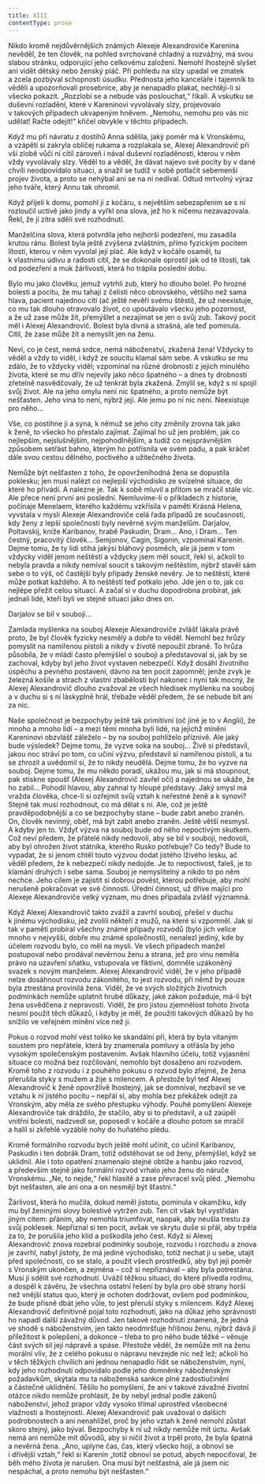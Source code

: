 ```yaml
---
title: XIII
contentType: prose
---
```


<section>

Nikdo kromě nejdůvěrnějších známých Alexeje Alexandroviče Karenina nevěděl, že ten člověk, na pohled svrchovaně chladný a rozvážný, má svou slabou stránku, odporující jeho celkovému založení. Nemohl lhostejně slyšet ani vidět dětský nebo ženský pláč. Při pohledu na slzy upadal ve zmatek a zcela pozbýval schopnosti úsudku. Přednosta jeho kanceláře i tajemník to věděli a upozorňovali prosebnice, aby je nenapadlo plakat, nechtějí-li si všecko pokazit. „Rozzlobí se a nebude vás poslouchat,“ říkali. A vskutku se duševní rozladění, které v Kareninovi vyvolávaly slzy, projevovalo v takových případech ukvapeným hněvem. „Nemohu, nemohu pro vás nic udělat! Račte odejít!“ křičel obvykle v těchto případech.

Když mu při návratu z dostihů Anna sdělila, jaký poměr má k Vronskému, a vzápětí si zakryla obličej rukama a rozplakala se, Alexej Alexandrovič při vší zlobě vůči ní cítil zároveň i nával duševní rozladěnosti, kterou v něm vždy vyvolávaly slzy. Věděl to a věděl, že dávat najevo své pocity by v dané chvíli neodpovídalo situaci, a snažil se tudíž v sobě potlačit sebemenší projev života, a proto se nehýbal ani se na ni nedíval. Odtud mrtvolný výraz jeho tváře, který Annu tak ohromil.

Když přijeli k domu, pomohl jí z kočáru, s největším sebezapřením se s ní rozloučil uctivě jako jindy a vyřkl ona slova, jež ho k ničemu nezavazovala. Řekl, že jí zítra sdělí své rozhodnutí.

Manželčina slova, která potvrdila jeho nejhorší podezření, mu zasadila krutou ránu. Bolest byla ještě zvýšena zvláštním, přímo fyzickým pocitem lítosti, kterou v něm vyvolal její pláč. Ale když v kočáře osaměl, tu k vlastnímu údivu a radosti cítil, že se dokonale oprostil jak od té lítosti, tak od podezření a muk žárlivosti, která ho trápila poslední dobu.

Bylo mu jako člověku, jemuž vytrhli zub, který ho dlouho bolel. Po hrozné bolesti a pocitu, že mu tahají z čelisti něco obrovského, většího než sama hlava, pacient najednou cítí (ač ještě nevěří svému štěstí), že už neexistuje, co mu tak dlouho otravovalo život, co upoutávalo všecku jeho pozornost, a že už zase může žít, přemýšlet a nezajímat se jen o svůj zub. Takový pocit měl i Alexej Alexandrovič. Bolest byla divná a strašná, ale teď pominula. Cítil, že zase může žít a nemyslit jen na ženu.

Neví, co je čest, nemá srdce, nemá náboženství, zkažená žena! Vždycky to věděl a vždy to viděl, i když ze soucitu klamal sám sebe. A vskutku se mu zdálo, že to vždycky viděl; vzpomínal na různé drobnosti z jejich minulého života, které se mu dřív nejevily jako něco špatného – a dnes ty drobnosti zřetelně nasvědčovaly, že už tenkrát byla zkažená. Zmýlil se, když s ní spojil svůj život. Ale na jeho omylu není nic špatného, a proto nemůže být nešťasten. Jeho vina to není, nýbrž její. Ale jemu po ní nic není. Neexistuje pro něho…

Vše, co postihne ji a syna, k němuž se jeho city změnily zrovna tak jako k ženě, to všecko ho přestalo zajímat. Zajímal ho už jen problém, jak co nejlepším, nejslušnějším, nejpohodlnějším, a tudíž co nejsprávnějším způsobem setřást bahno, kterým ho potřísnila ve svém pádu, a pak kráčet dále svou cestou dělného, poctivého a užitečného života.

Nemůže být nešťasten z toho, že opovrženíhodná žena se dopustila poklesku; jen musí nalézt co nejlepší východisko ze svízelné situace, do které ho přivádí. A nalezne je. Tak k sobě mluvil a přitom se mračil stále víc. Ale přece není první ani poslední. Nemluvíme-li o příkladech z historie, počínaje Menelaem, kterého každému vzkřísila v paměti Krásná Helena, vyvstala v mysli Alexeje Alexandroviče celá řada případů ze současnosti, kdy ženy z lepší společnosti byly nevěrné svým manželům. Darjalov, Poltavskij, kníže Karibanov, hrabě Paskudin, Dram… Ano, i Dram… Ten čestný, pracovitý člověk… Semjonov, Cagin, Sigonin, vzpomínal Karenin. Dejme tomu, že ty lidi stíhá jakýsi bláhový posměch, ale já jsem v tom vždycky viděl jenom neštěstí a vždycky jsem měl soucit, řekl si, ačkoli to nebyla pravda a nikdy nemíval soucit s takovým neštěstím, nýbrž stavěl sám sebe o to výš, oč častější byly případy ženské nevěry. Je to neštěstí, které může potkat každého. A to neštěstí teď potkalo jeho. Jde jen o to, jak co nejlépe přežít celou situaci. A začal si v duchu dopodrobna probírat, jak jednali lidé, kteří byli ve stejné situaci jako dnes on.

Darjalov se bil v souboji…

Zamlada myšlenka na souboj Alexeje Alexandroviče zvlášť lákala právě proto, že byl člověk fyzicky nesmělý a dobře to věděl. Nemohl bez hrůzy pomyslit na namířenou pistoli a nikdy v životě nepoužil zbraně. To hrůza působila, že v mládí často přemýšlel o souboji a představoval si, jak by se zachoval, kdyby byl jeho život vystaven nebezpečí. Když dosáhl životního úspěchu a pevného postavení, dávno na ten pocit zapomněl; jenže zvyk je železná košile a strach z vlastní zbabělosti byl nakonec i nyní tak mocný, že Alexej Alexandrovič dlouho zvažoval ze všech hledisek myšlenku na souboj a v duchu si s ní láskyplně hrál, třebaže věděl předem, že se nebude bít ani za nic.

Naše společnost je bezpochyby ještě tak primitivní (oč jiné je to v Anglii), že mnoho a mnoho lidí – a mezi těmi mnoha byli lidé, na jejichž mínění Kareninovi obzvlášť záleželo – by na souboj pohlíželo příznivě. Ale jaký bude výsledek? Dejme tomu, že vyzve soka na souboj… Živě si představil, jakou noc stráví po tom, co učiní výzvu, představil si namířenou pistoli, a tu se zhrozil a uvědomil si, že to nikdy neudělá. Dejme tomu, že ho vyzve na souboj. Dejme tomu, že mu někdo poradí, ukážou mu, jak si má stoupnout, pak stiskne spoušť (Alexej Alexandrovič zavřel oči) a najednou se ukáže, že ho zabil… Pohodil hlavou, aby zahnal ty hloupé představy. Jaký smysl má vražda člověka, chce-li si ozřejmit svůj vztah k neřestné ženě a k synovi? Stejně tak musí rozhodnout, co má dělat s ní. Ale, což je ještě pravděpodobnější a co se bezpochyby stane – bude zabit anebo zraněn. On, člověk nevinný, oběť, má být zabit anebo zraněn. Ještě větší nesmysl. A kdyby jen to. Vždyť výzva na souboj bude od něho nepoctivým skutkem. Což neví předem, že přátelé nikdy nedovolí, aby se bil v souboji, nedovolí, aby byl ohrožen život státníka, kterého Rusko potřebuje? Co tedy? Bude to vypadat, že si jenom chtěl touto výzvou dodat jistého lživého lesku, ač věděl předem, že k nebezpečí nikdy nedojde. Je to nepoctivost, faleš, je to klamání druhých i sebe sama. Souboj je nemyslitelný a nikdo to po něm nechce. Jeho cílem je zajistit si dobrou pověst, kterou potřebuje, aby mohl nerušeně pokračovat ve své činnosti. Úřední činnost, už dříve mající pro Alexeje Alexandroviče velký význam, mu dnes připadala zvlášť významná.

Když Alexej Alexandrovič takto zvážil a zavrhl souboj, přešel v duchu k jinému východisku, jež zvolili někteří z mužů, na které si vzpomněl. Jak si tak v paměti probíral všechny známé případy rozvodů (bylo jich velice mnoho v nejvyšší, dobře mu známé společnosti), nenalezl jediný, kde by účelem rozvodu bylo, co měl na mysli. Ve všech případech manžel postupoval nebo prodával nevěrnou ženu a strana, jež pro vinu neměla právo na uzavření sňatku, vstupovala ve fiktivní, domněle uzákoněný svazek s novým manželem. Alexej Alexandrovič viděl, že v jeho případě nelze dosáhnout rozvodu zákonitého, to jest rozvodu, při němž by pouze byla ztrestána provinilá žena. Viděl, že ve svých složitých životních podmínkách nemůže uplatnit hrubé důkazy, jaké zákon požaduje, má-li být žena usvědčena z nepravosti. Viděl, že pro jistou zjemnělost tohoto života nesmí použít těch důkazů, i kdyby je měl, že použití takových důkazů by ho snížilo ve veřejném mínění více než ji.

Pokus o rozvod mohl vést toliko ke skandální při, která by byla vítaným soustem pro nepřátele, která by znamenala pomluvy a otřásla by jeho vysokým společenským postavením. Avšak hlavního účelu, totiž vyjasnění situace co možná bez rozčilování, nemohlo být dosaženo ani rozvodem. Kromě toho z rozvodu i z pouhého pokusu o rozvod bylo zřejmé, že žena přerušila styky s mužem a žije s milencem. A přestože byl teď Alexej Alexandrovič k ženě opovržlivě lhostejný, jak se domníval, nezbavil se ve vztahu k ní jistého pocitu – nepřál si, aby mohla bez překážek odejít za Vronským, aby měla ze svého přestupku výhody. Pouhé pomyšlení Alexeje Alexandroviče tak dráždilo, že stačilo, aby si to představil, a už zaúpěl vnitřní bolestí, nadzvedl se, poposedl v kočáře a dlouho potom se mračil a halil si zkřehlé vyzáblé nohy do huňatého plédu.

Kromě formálního rozvodu bych ještě mohl učinit, co učinil Karibanov, Paskudin i ten dobrák Dram, totiž odstěhovat se od ženy, přemýšlel, když se uklidnil. Ale i toto opatření znamenalo stejné obtíže a hanbu jako rozvod, a především stejně jako formální rozvod vrhalo jeho ženu do náruče Vronskému. „Ne, to nejde,“ řekl hlasitě a zase převracel svůj pléd. „Nemohu být nešťasten, ale ani ona a on nesmějí být šťastni.“

Žárlivost, která ho mučila, dokud neměl jistotu, pominula v okamžiku, kdy mu byl ženinými slovy bolestivě vytržen zub. Ten cit však byl vystřídán jiným citem: přáním, aby nemohla triumfovat, naopak, aby neušla trestu za svůj poklesek. Nepřiznal si ten pocit, avšak ve skrytu duše si přál, aby trpěla za to, že porušila jeho klid a poškodila jeho čest. Když si Alexej Alexandrovič znova rozebral podmínky souboje, rozvodu i rozchodu a znova je zavrhl, nabyl jistoty, že má jediné východisko, totiž nechat ji u sebe, utajit před společností, co se stalo, a použít všech prostředků, aby byl její poměr s Vronským ukončen, a zejména – což si nepřiznával – aby byla potrestána. Musí jí sdělit své rozhodnutí. Uvážil těžkou situaci, do které přivedla rodinu, a dospěl k závěru, že všechna ostatní řešení by byla pro obě strany horší než vnější status quo, který je ochoten dodržovat, ovšem pod podmínkou, že bude přísně dbát jeho vůle, to jest přeruší styky s milencem. Když Alexej Alexandrovič definitivně pojal toto rozhodnutí, jako na důkaz jeho správnosti ho napadl další závažný důvod. Jen takové rozhodnutí znamená, že jedná ve shodě s náboženstvím, jen takto neodmršťuje hříšnou ženu, nýbrž dává jí příležitost k polepšení, a dokonce – třeba to pro něho bude těžké – věnuje část svých sil její nápravě a spáse. Přestože věděl, že nemůže mít na ženu morální vliv, že z celého pokusu o nápravu nevzejde nic než lež; ačkoli ho v těch těžkých chvílích ani jednou nenapadlo řídit se náboženstvím, nyní, kdy jeho rozhodnutí odpovídalo podle jeho domněnky náboženským požadavkům, skýtala mu ta náboženská sankce plné zadostiučinění a částečné uklidnění. Těšilo ho pomyšlení, že ani v takové závažné životní otázce nikdo nemůže prohlásit, že by nebyl jednal podle zákonů náboženství, jehož prapor vždy vysoko třímal uprostřed všeobecné vlažnosti a lhostejnosti. Alexej Alexandrovič pak uvažoval o dalších podrobnostech a ani nenahlížel, proč by jeho vztah k ženě nemohl zůstat skoro stejný, jako býval. Bezpochyby k ní už nikdy nemůže mít úctu. Avšak nemá ani nemůže mít důvodů, aby si ničil život a trpěl proto, že byla špatná a nevěrná žena. „Ano, uplyne čas, čas, který všecko hojí, a obnoví se i dřívější vztah,“ řekl si Karenin „totiž obnoví se potud, abych nepociťoval, že běh mého života je narušen. Ona musí být nešťastná, ale já jsem nic nespáchal, a proto nemohu být nešťasten.“

</section>
